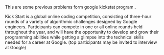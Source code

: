 This are some previous problems form google kickstat program . 

Kick Start is a global online coding competition, consisting of three-hour rounds of a variety of 
algorithmic challenges designed by Google engineers. Participants can compete in one or all online 
rounds held throughout the year, and will have the opportunity to develop and grow their programming 
abilities while getting a glimpse into the technical skills needed for a career at Google.
(top participants may be invited to interview at Google)
